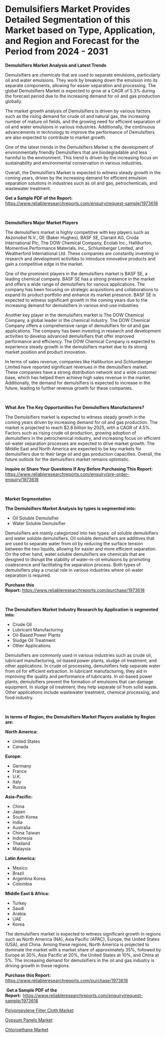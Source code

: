 <p><h1>Demulsifiers Market Provides Detailed Segmentation of this Market based on Type, Application, and Region and Forecast for the Period from 2024 - 2031</h1></p><p><strong>Demulsifiers Market Analysis and Latest Trends</strong></p>
<p><p>Demulsifiers are chemicals that are used to separate emulsions, particularly oil and water emulsions. They work by breaking down the emulsion into its separate components, allowing for easier separation and processing. The global Demulsifiers Market is expected to grow at a CAGR of 5.3% during the forecast period due to the increasing demand for oil and gas production globally.</p><p>The market growth analysis of Demulsifiers is driven by various factors such as the rising demand for crude oil and natural gas, the increasing number of mature oil fields, and the growing need for efficient separation of oil and water emulsions in various industries. Additionally, the continuous advancements in technology to improve the performance of Demulsifiers are also expected to contribute to market growth.</p><p>One of the latest trends in the Demulsifiers Market is the development of environmentally friendly Demulsifiers that are biodegradable and less harmful to the environment. This trend is driven by the increasing focus on sustainability and environmental conservation in various industries.</p><p>Overall, the Demulsifiers Market is expected to witness steady growth in the coming years, driven by the increasing demand for efficient emulsion separation solutions in industries such as oil and gas, petrochemicals, and wastewater treatment.</p></p>
<p><strong>Get a Sample PDF of the Report:&nbsp;</strong> <a href="https://www.reliableresearchreports.com/enquiry/request-sample/1973618">https://www.reliableresearchreports.com/enquiry/request-sample/1973618</a></p>
<p>&nbsp;</p>
<p><strong>Demulsifiers Major Market Players</strong></p>
<p><p>The demulsifiers market is highly competitive with key players such as Akzonobel N.V., GE (Baker Hughes), BASF SE, Clariant AG, Croda International Plc, The DOW Chemical Company, Ecolab Inc., Halliburton, Momentive Performance Materials, Inc., Schlumberger Limited, and Weatherford International Ltd. These companies are constantly investing in research and development activities to introduce innovative products and gain a competitive edge in the market.</p><p>One of the prominent players in the demulsifiers market is BASF SE, a leading chemical company. BASF SE has a strong presence in the market and offers a wide range of demulsifiers for various applications. The company has been focusing on strategic acquisitions and collaborations to expand its product portfolio and enhance its market presence. BASF SE is expected to witness significant growth in the coming years due to the increasing demand for demulsifiers in various end-use industries.</p><p>Another key player in the demulsifiers market is The DOW Chemical Company, a global leader in the chemical industry. The DOW Chemical Company offers a comprehensive range of demulsifiers for oil and gas applications. The company has been investing in research and development activities to develop advanced demulsifiers that offer improved performance and efficiency. The DOW Chemical Company is expected to experience steady growth in the demulsifiers market due to its strong market position and product innovation.</p><p>In terms of sales revenue, companies like Halliburton and Schlumberger Limited have reported significant revenues in the demulsifiers market. These companies have a strong distribution network and a wide customer base, which has helped them achieve high sales revenue in the market. Additionally, the demand for demulsifiers is expected to increase in the future, leading to further revenue growth for these companies.</p></p>
<p>&nbsp;</p>
<p><strong>What Are The Key Opportunities For Demulsifiers Manufacturers?</strong></p>
<p><p>The Demulsifiers market is expected to witness steady growth in the coming years driven by increasing demand for oil and gas production. The market is projected to reach $2.6 billion by 2025, with a CAGR of 4.5%. Factors such as rising crude oil production, growing adoption of demulsifiers in the petrochemical industry, and increasing focus on efficient oil-water separation processes are expected to drive market growth. The Middle East and North America are expected to be key markets for demulsifiers due to their large oil and gas production capacities. Overall, the future outlook for the demulsifiers market remains optimistic.</p></p>
<p><strong>Inquire or Share Your Questions If Any Before Purchasing This Report:</strong> <a href="https://www.reliableresearchreports.com/enquiry/pre-order-enquiry/1973618">https://www.reliableresearchreports.com/enquiry/pre-order-enquiry/1973618</a></p>
<p>&nbsp;</p>
<p><strong>Market Segmentation</strong></p>
<p><strong>The Demulsifiers Market Analysis by types is segmented into:</strong></p>
<p><ul><li>Oil Soluble Demulsifier</li><li>Water Soluble Demulsifier</li></ul></p>
<p><p>Demulsifiers are mainly categorized into two types: oil soluble demulsifiers and water soluble demulsifiers. Oil soluble demulsifiers are additives that are used to separate water from oil by reducing the surface tension between the two liquids, allowing for easier and more efficient separation. On the other hand, water soluble demulsifiers are chemicals that are designed to disrupt the stability of water-in-oil emulsions by promoting coalescence and facilitating the separation process. Both types of demulsifiers play a crucial role in various industries where oil-water separation is required.</p></p>
<p><strong>Purchase this Report:&nbsp;</strong><a href="https://www.reliableresearchreports.com/purchase/1973618">https://www.reliableresearchreports.com/purchase/1973618</a></p>
<p>&nbsp;</p>
<p><strong>The Demulsifiers Market Industry Research by Application is segmented into:</strong></p>
<p><ul><li>Crude Oil</li><li>Lubricant Manufacturing</li><li>Oil-Based Power Plants</li><li>Sludge Oil Treatment</li><li>Other Applications</li></ul></p>
<p><p>Demulsifiers are commonly used in various industries such as crude oil, lubricant manufacturing, oil-based power plants, sludge oil treatment, and other applications. In crude oil processing, demulsifiers help separate water from oil for efficient extraction. In lubricant manufacturing, they aid in improving the quality and performance of lubricants. In oil-based power plants, demulsifiers prevent the formation of emulsions that can damage equipment. In sludge oil treatment, they help separate oil from solid waste. Other applications include wastewater treatment, chemical processing, and food industry.</p></p>
<p>&nbsp;</p>
<p><strong>In terms of Region, the Demulsifiers Market Players available by Region are:</strong></p>
<p>
    <p> <strong> North America: </strong>
        <ul>
            <li>United States</li>
            <li>Canada</li>
        </ul>
        </p> 
    <p> <strong> Europe: </strong>
        <ul>
            <li>Germany</li>
            <li>France</li>
            <li>U.K.</li>
            <li>Italy</li>
            <li>Russia</li>
        </ul>
        </p> 
    <p> <strong> Asia-Pacific: </strong>
        <ul>
            <li>China</li>
            <li>Japan</li>
            <li>South Korea</li>
            <li>India</li>
            <li>Australia</li>
            <li>China Taiwan</li>
            <li>Indonesia</li>
            <li>Thailand</li>
            <li>Malaysia</li>
        </ul>
        </p> 
    <p> <strong> Latin America: </strong>
        <ul>
            <li>Mexico</li>
            <li>Brazil</li>
            <li>Argentina Korea</li>
            <li>Colombia</li>
        </ul>
        </p> 
    <p> <strong> Middle East & Africa: </strong>
        <ul>
            <li>Turkey</li>
            <li>Saudi</li>
            <li>Arabia</li>
            <li>UAE</li>
            <li>Korea</li>
        </ul>
    </p>
    </p>
<p><p>The demulsifiers market is expected to witness significant growth in regions such as North America (NA), Asia Pacific (APAC), Europe, the United States (USA), and China. Among these regions, North America is projected to dominate the market with a market share of approximately 35%, followed by Europe at 30%, Asia Pacific at 20%, the United States at 10%, and China at 5%. The increasing demand for demulsifiers in the oil and gas industry is driving growth in these regions.</p></p>
<p><strong>Purchase this Report: </strong><a href="https://www.reliableresearchreports.com/purchase/1973618">https://www.reliableresearchreports.com/purchase/1973618</a></p>
<p>&nbsp;<strong>Get a Sample PDF of the Report:&nbsp;&nbsp;</strong><a href="https://www.reliableresearchreports.com/enquiry/request-sample/1973618">https://www.reliableresearchreports.com/enquiry/request-sample/1973618</a></p>
<p><strong></strong></p>
<p><p><a href="https://github.com/peachesmcdowel1/Market-Research-Report-List-1/blob/main/polypropylene-filter-cloth-market.md">Polypropylene Filter Cloth Market</a></p><p><a href="https://github.com/nicoletavirag/Market-Research-Report-List-2/blob/main/gypsum-panels-market.md">Gypsum Panels Market</a></p><p><a href="https://github.com/redneck06/Market-Research-Report-List-2/blob/main/chloroethane-market.md">Chloroethane Market</a></p></p>